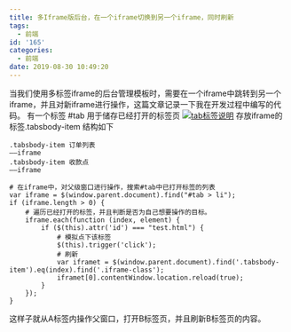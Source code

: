 ```yaml
---
title: 多Iframe版后台，在一个iframe切换到另一个iframe，同时刷新
tags:
  - 前端
id: '165'
categories:
  - 前端
date: 2019-08-30 10:49:20
---
```


当我们使用多标签iframe的后台管理模板时，需要在一个iframe中跳转到另一个iframe，并且对新iframe进行操作，这篇文章记录一下我在开发过程中编写的代码。 有一个标签 #tab 用于储存已经打开的标签页 [![tab标签说明](http://yancoo.cn/uploads/images/20190103/2019190103-045938.png "tab标签说明")](# "tab标签说明") 存放iframe的标签.tabsbody-item 结构如下

```
.tabsbody-item 订单列表
——iframe
.tabsbody-item 收款点
——iframe
```

```
# 在iframe中，对父级窗口进行操作，搜索#tab中已打开标签的列表
var iframe = $(window.parent.document).find("#tab > li");
if (iframe.length > 0) {
    # 遍历已经打开的标签，并且判断是否为自己想要操作的目标。
    iframe.each(function (index, element) {
        if ($(this).attr('id') === "test.html") {
            # 模拟点下该标签
            $(this).trigger('click');
            # 刷新
            var iframet = $(window.parent.document).find('.tabsbody-item').eq(index).find('.iframe-class');
            iframet[0].contentWindow.location.reload(true);
        }
    });
}
```

这样子就从A标签内操作父窗口，打开B标签页，并且刷新B标签页的内容。